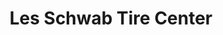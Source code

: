 ---
title: "Les Schwab Tire Center"
url: /denver/les-schwab-tire-center-federal-boulevard/
shop: tyres
---